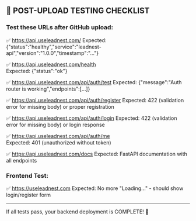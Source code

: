 ## 🧪 POST-UPLOAD TESTING CHECKLIST

### Test these URLs after GitHub upload:

✅ https://api.useleadnest.com/
   Expected: {"status":"healthy","service":"leadnest-api","version":"1.0.0","timestamp":"..."}

✅ https://api.useleadnest.com/health  
   Expected: {"status":"ok"}

✅ https://api.useleadnest.com/api/auth/test
   Expected: {"message":"Auth router is working","endpoints":[...]}

✅ https://api.useleadnest.com/api/auth/register
   Expected: 422 (validation error for missing body) or proper registration

✅ https://api.useleadnest.com/api/auth/login
   Expected: 422 (validation error for missing body) or login response

✅ https://api.useleadnest.com/api/auth/me  
   Expected: 401 (unauthorized without token)

✅ https://api.useleadnest.com/docs
   Expected: FastAPI documentation with all endpoints

### Frontend Test:
✅ https://useleadnest.com
   Expected: No more "Loading..." - should show login/register form

---
If all tests pass, your backend deployment is COMPLETE! 🎉
